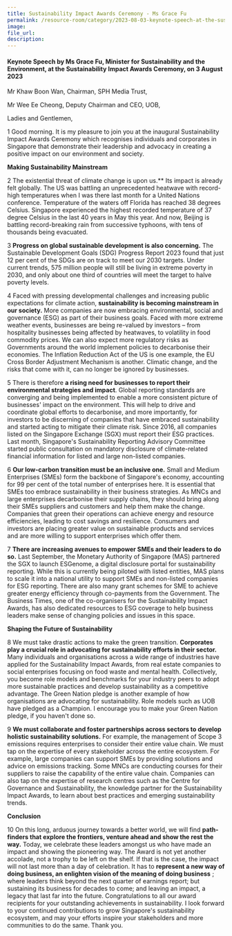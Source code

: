 ```yaml
---  
title: Sustainability Impact Awards Ceremony - Ms Grace Fu
permalink: /resource-room/category/2023-08-03-keynote-speech-at-the-sustainability-impact-awards-ceremony/  
image:  
file_url:  
description:  
---  
```


#### Keynote Speech by Ms Grace Fu, Minister for Sustainability and the Environment, at the Sustainability Impact Awards Ceremony, on 3 August 2023

Mr Khaw Boon Wan, Chairman, SPH Media Trust,

Mr Wee Ee Cheong, Deputy Chairman and CEO, UOB,

Ladies and Gentlemen,

1 Good morning. It is my pleasure to join you at the inaugural Sustainability Impact Awards Ceremony which recognises individuals and corporates in Singapore that demonstrate their leadership and advocacy in creating a positive impact on our environment and society.

**Making Sustainability Mainstream**

2 The existential threat of climate change is upon us.** Its impact is already felt globally. The US was battling an unprecedented heatwave with record-high temperatures when I was there last month for a United Nations conference. Temperature of the waters off Florida has reached 38 degrees Celsius. Singapore experienced the highest recorded temperature of 37 degree Celsius in the last 40 years in May this year. And now, Beijing is battling record-breaking rain from successive typhoons, with tens of thousands being evacuated.

3 **Progress on global sustainable development is also concerning.** The Sustainable Development Goals (SDG) Progress Report 2023 found that just 12 per cent of the SDGs are on track to meet our 2030 targets. Under current trends, 575 million people will still be living in extreme poverty in 2030, and only about one third of countries will meet the target to halve poverty levels.

4 Faced with pressing developmental challenges and increasing public expectations for climate action, **sustainability is becoming mainstream in our society.** More companies are now embracing environmental, social and governance (ESG) as part of their business goals. Faced with more extreme weather events, businesses are being re-valued by investors – from hospitality businesses being affected by heatwaves, to volatility in food commodity prices. We can also expect more regulatory risks as Governments around the world implement policies to decarbonise their economies. The Inflation Reduction Act of the US is one example, the EU Cross Border Adjustment Mechanism is another. Climatic change, and the risks that come with it, can no longer be ignored by businesses.

5 There is therefore **a rising need for businesses to report their environmental strategies and impact**. Global reporting standards are converging and being implemented to enable a more consistent picture of businesses' impact on the environment. This will help to drive and coordinate global efforts to decarbonise, and more importantly, for investors to be discerning of companies that have embraced sustainability and started acting to mitigate their climate risk. Since 2016, all companies listed on the Singapore Exchange (SGX) must report their ESG practices. Last month, Singapore's Sustainability Reporting Advisory Committee started public consultation on mandatory disclosure of climate-related financial information for listed and large non-listed companies.

6 **Our low-carbon transition must be an inclusive one.** Small and Medium Enterprises (SMEs) form the backbone of Singapore's economy, accounting for 99 per cent of the total number of enterprises here. It is essential that SMEs too embrace sustainability in their business strategies. As MNCs and large enterprises decarbonise their supply chains, they should bring along their SMEs suppliers and customers and help them make the change. Companies that green their operations can achieve energy and resource efficiencies, leading to cost savings and resilience. Consumers and investors are placing greater value on sustainable products and services and are more willing to support enterprises which offer them.

7 **There are increasing avenues to empower SMEs and their leaders to do so.** Last September, the Monetary Authority of Singapore (MAS) partnered the SGX to launch ESGenome, a digital disclosure portal for sustainability reporting. While this is currently being piloted with listed entities, MAS plans to scale it into a national utility to support SMEs and non-listed companies for ESG reporting. There are also many grant schemes for SME to achieve greater energy efficiency through co-payments from the Government. The Business Times, one of the co-organisers for the Sustainability Impact Awards, has also dedicated resources to ESG coverage to help business leaders make sense of changing policies and issues in this space.

**Shaping the Future of Sustainability**

8 We must take drastic actions to make the green transition. **Corporates play a crucial role in advocating for sustainability efforts in their sector.** Many individuals and organisations across a wide range of industries have applied for the Sustainability Impact Awards, from real estate companies to social enterprises focusing on food waste and mental health. Collectively, you become role models and benchmarks for your industry peers to adopt more sustainable practices and develop sustainability as a competitive advantage. The Green Nation pledge is another example of how organisations are advocating for sustainability. Role models such as UOB have pledged as a Champion. I encourage you to make your Green Nation pledge, if you haven't done so.

9 **We must collaborate and foster partnerships across sectors to develop holistic sustainability solutions.** For example, the management of Scope 3 emissions requires enterprises to consider their entire value chain. We must tap on the expertise of every stakeholder across the entire ecosystem. For example, large companies can support SMEs by providing solutions and advice on emissions tracking. Some MNCs are conducting courses for their suppliers to raise the capability of the entire value chain. Companies can also tap on the expertise of research centres such as the Centre for Governance and Sustainability, the knowledge partner for the Sustainability Impact Awards, to learn about best practices and emerging sustainability trends.

**Conclusion**

10 On this long, arduous journey towards a better world, we will find **path-finders that explore the frontiers, venture ahead and show the rest the way.** Today, we celebrate these leaders amongst us who have made an impact and showing the pioneering way. The Award is not yet another accolade, not a trophy to be left on the shelf. If that is the case, the impact will not last more than a day of celebration. It has to **represent a new way of doing business, an enlighten vision of the meaning of doing business** ; where leaders think beyond the next quarter of earnings report; but sustaining its business for decades to come; and leaving an impact, a legacy that last far into the future. Congratulations to all our award recipients for your outstanding achievements in sustainability. I look forward to your continued contributions to grow Singapore's sustainability ecosystem, and may your efforts inspire your stakeholders and more communities to do the same. Thank you.
